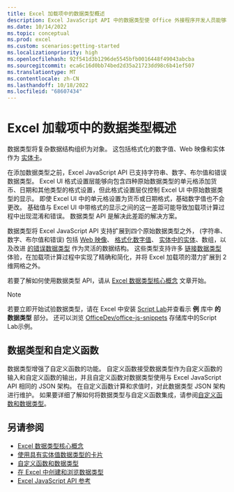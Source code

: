 ```yaml
---
title: Excel 加载项中的数据类型概述
description: Excel JavaScript API 中的数据类型使 Office 外接程序开发人员能够将格式化的数字值、Web 映像、实体、实体中的数组以及增强的错误作为数据类型进行处理。
ms.date: 10/14/2022
ms.topic: conceptual
ms.prod: excel
ms.custom: scenarios:getting-started
ms.localizationpriority: high
ms.openlocfilehash: 92f541d3b1296de5545bfb0016448f49043abcba
ms.sourcegitcommit: eca6c16d0bb74bed2d35a21723dd98c6b41ef507
ms.translationtype: MT
ms.contentlocale: zh-CN
ms.lasthandoff: 10/18/2022
ms.locfileid: "68607434"
---
```

# <a name="overview-of-data-types-in-excel-add-ins"></a>Excel 加载项中的数据类型概述

数据类型将复杂数据结构组织为对象。 这包括格式化的数字值、Web 映像和实体作为 [实体卡](excel-data-types-entity-card.md)。

在添加数据类型之前，Excel JavaScript API 已支持字符串、数字、布尔值和错误数据类型。 Excel UI 格式设置层能够向包含四种原始数据类型的单元格添加货币、日期和其他类型的格式设置，但此格式设置层仅控制 Excel UI 中原始数据类型的显示。 即使 Excel UI 中的单元格设置为货币或日期格式，基础数字值也不会更改。 基础值与 Excel UI 中带格式的显示之间的这一差距可能导致加载项计算过程中出现混淆和错误。 数据类型 API 是解决此差距的解决方案。

数据类型将 Excel JavaScript API 支持扩展到四个原始数据类型之外， (字符串、数字、布尔值和错误) 包括 [Web 映像](excel-data-types-concepts.md#web-image-values)、 [格式化数字值](excel-data-types-concepts.md#formatted-number-values)、 [实体中的实体](excel-data-types-concepts.md#entity-values)、数组，以及改进 [的错误数据类型](excel-data-types-concepts.md#improved-error-support) 作为灵活的数据结构。 这些类型支持许多 [链接数据类型](https://support.microsoft.com/office/what-linked-data-types-are-available-in-excel-6510ab58-52f6-4368-ba0f-6a76c0190772) 体验，在加载项计算过程中实现了精确和简化，并将 Excel 加载项的潜力扩展到 2 维网格之外。

若要了解如何使用数据类型 API，请从 [Excel 数据类型核心概念](excel-data-types-concepts.md) 文章开始。

> [!NOTE]
> 若要立即开始试验数据类型，请在 Excel 中安装 [Script Lab](../overview/explore-with-script-lab.md)并查看示 **例** 库中 **的数据类型** 部分。 还可以浏览 [OfficeDev/office-js-snippets](https://github.com/OfficeDev/office-js-snippets/tree/prod/samples/excel/20-data-types) 存储库中的Script Lab示例。

## <a name="data-types-and-custom-functions"></a>数据类型和自定义函数

数据类型增强了自定义函数的功能。 自定义函数接受数据类型作为自定义函数的输入和自定义函数的输出，并且自定义函数对数据类型使用与 Excel JavaScript API 相同的 JSON 架构。 在自定义函数计算和求值时，对此数据类型 JSON 架构进行维护。 如果要详细了解如何将数据类型与自定义函数集成，请参阅[自定义函数和数据类型](custom-functions-data-types-concepts.md)。

## <a name="see-also"></a>另请参阅

- [Excel 数据类型核心概念](excel-data-types-concepts.md)
- [使用具有实体值数据类型的卡片](excel-data-types-entity-card.md)
- [自定义函数和数据类型](custom-functions-data-types-concepts.md)
- [在 Excel 中创建和浏览数据类型](https://github.com/OfficeDev/Office-Add-in-samples/tree/main/Samples/excel-data-types-explorer)
- [Excel JavaScript API 参考](../reference/overview/excel-add-ins-reference-overview.md)